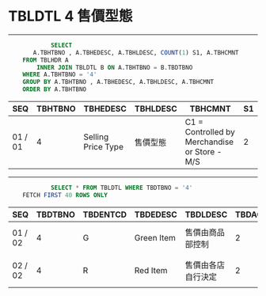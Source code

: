 # TBLDTL 4 售價型態 

---

```sql
            SELECT
       A.TBHTBNO , A.TBHEDESC, A.TBHLDESC, COUNT(1) S1, A.TBHCMNT
    FROM TBLHDR A
        INNER JOIN TBLDTL B ON A.TBHTBNO = B.TBDTBNO
    WHERE A.TBHTBNO = '4'
    GROUP BY A.TBHTBNO , A.TBHEDESC, A.TBHLDESC, A.TBHCMNT
    ORDER BY A.TBHTBNO

```

|SEQ|TBHTBNO|TBHEDESC|TBHLDESC|TBHCMNT|S1|
| -- | -- | -- | -- | -- | -- |
|01 / 01|4|Selling Price Type|售價型態|C1 = Controlled by Merchandise or Store - M/S|2|


---


```sql
            SELECT * FROM TBLDTL WHERE TBDTBNO = '4'
    FETCH FIRST 40 ROWS ONLY

```

|SEQ|TBDTBNO|TBDENTCD|TBDEDESC|TBDLDESC|TBDACCES|TBDNUM1|TBDNUM2|TBDNUM3|TBDNUM4|TBDCHA1|TBDCHA2|TBDCHA3|TBDCHA4|TBDDAT1|TBDDAT2|TBDCRE|TBDUPD|TBDUSR|
| -- | -- | -- | -- | -- | -- | -- | -- | -- | -- | -- | -- | -- | -- | -- | -- | -- | -- | -- |
|01 / 02|4|G|Green Item|售價由商品部控制|2|null|null|null|null|M|SUP|null|null|null|null|2009-03-27 00:00:00.0|2016-10-13 09:35:36.0|F000033546|
|02 / 02|4|R|Red Item|售價由各店自行決定|2|null|null|null|null|S|null|null|null|null|null|2009-03-27 00:00:00.0|2015-05-29 19:00:49.0|SSFIX_25550|


